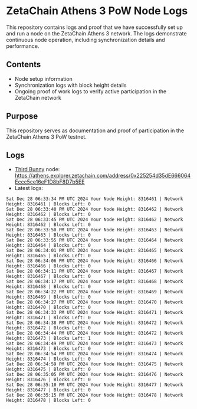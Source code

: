 # ZetaChain Athens 3 PoW Node Logs
This repository contains logs and proof that we have successfully set up and run a node on the ZetaChain Athens 3 network. The logs demonstrate continuous node operation, including synchronization details and performance.

## Contents
- Node setup information
- Synchronization logs with block height details
- Ongoing proof of work logs to verify active participation in the ZetaChain network

## Purpose
This repository serves as documentation and proof of participation in the ZetaChain Athens 3 PoW testnet.

## Logs

- [Third Bunny](https://thirdbunny.xyz/) node: https://athens.explorer.zetachain.com/address/0x225254d35dE666064Eccc5ce16eF1D8bF8D7b5EE
- Latest logs:
```
Sat Dec 28 06:33:34 PM UTC 2024 Your Node Height: 8316461 | Network Height: 8316461 | Blocks Left: 0
Sat Dec 28 06:33:40 PM UTC 2024 Your Node Height: 8316462 | Network Height: 8316462 | Blocks Left: 0
Sat Dec 28 06:33:45 PM UTC 2024 Your Node Height: 8316462 | Network Height: 8316462 | Blocks Left: 0
Sat Dec 28 06:33:50 PM UTC 2024 Your Node Height: 8316463 | Network Height: 8316463 | Blocks Left: 0
Sat Dec 28 06:33:55 PM UTC 2024 Your Node Height: 8316464 | Network Height: 8316464 | Blocks Left: 0
Sat Dec 28 06:34:01 PM UTC 2024 Your Node Height: 8316465 | Network Height: 8316465 | Blocks Left: 0
Sat Dec 28 06:34:06 PM UTC 2024 Your Node Height: 8316466 | Network Height: 8316466 | Blocks Left: 0
Sat Dec 28 06:34:11 PM UTC 2024 Your Node Height: 8316467 | Network Height: 8316467 | Blocks Left: 0
Sat Dec 28 06:34:17 PM UTC 2024 Your Node Height: 8316468 | Network Height: 8316468 | Blocks Left: 0
Sat Dec 28 06:34:22 PM UTC 2024 Your Node Height: 8316469 | Network Height: 8316469 | Blocks Left: 0
Sat Dec 28 06:34:27 PM UTC 2024 Your Node Height: 8316470 | Network Height: 8316470 | Blocks Left: 0
Sat Dec 28 06:34:33 PM UTC 2024 Your Node Height: 8316471 | Network Height: 8316471 | Blocks Left: 0
Sat Dec 28 06:34:38 PM UTC 2024 Your Node Height: 8316472 | Network Height: 8316472 | Blocks Left: 0
Sat Dec 28 06:34:44 PM UTC 2024 Your Node Height: 8316472 | Network Height: 8316473 | Blocks Left: 1
Sat Dec 28 06:34:49 PM UTC 2024 Your Node Height: 8316473 | Network Height: 8316473 | Blocks Left: 0
Sat Dec 28 06:34:54 PM UTC 2024 Your Node Height: 8316474 | Network Height: 8316474 | Blocks Left: 0
Sat Dec 28 06:34:59 PM UTC 2024 Your Node Height: 8316475 | Network Height: 8316475 | Blocks Left: 0
Sat Dec 28 06:35:05 PM UTC 2024 Your Node Height: 8316476 | Network Height: 8316476 | Blocks Left: 0
Sat Dec 28 06:35:10 PM UTC 2024 Your Node Height: 8316477 | Network Height: 8316477 | Blocks Left: 0
Sat Dec 28 06:35:15 PM UTC 2024 Your Node Height: 8316478 | Network Height: 8316478 | Blocks Left: 0
```
